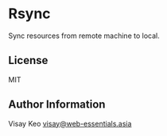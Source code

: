 Rsync
=====

Sync resources from remote machine to local.

License
-------

MIT

Author Information
------------------

Visay Keo <visay@web-essentials.asia>
